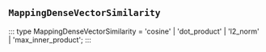 ## `MappingDenseVectorSimilarity`
:::
type MappingDenseVectorSimilarity = 'cosine' | 'dot_product' | 'l2_norm' | 'max_inner_product';
:::
